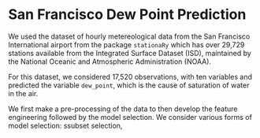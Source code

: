 # San Francisco Dew Point Prediction

We used the dataset of hourly metereological data from the San Francisco International airport from the package `stationaRy` which has over 29,729 stations available from the Integrated Surface Dataset (ISD), maintained by the National Oceanic and Atmospheric Administration (NOAA).

For this dataset, we considered 17,520 observations, with ten variables and predicted the variable `dew_point`, which is the cause of saturation of water in the air.

We first make a pre-processing of the data to then develop the feature engineering followed by the model selection. We consider various forms of model selection: ssubset selection, 






